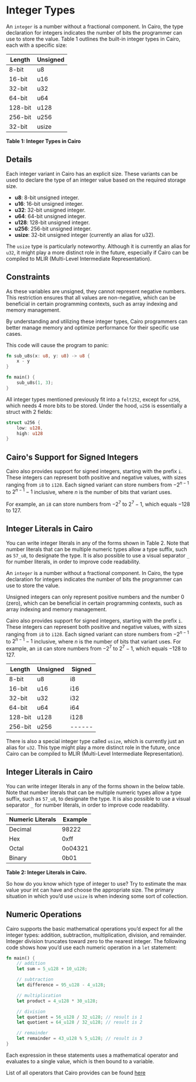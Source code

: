 # Integer Types

An `integer` is a number without a fractional component. In Cairo, the type declaration for integers indicates the number of bits the programmer can use to store the value. Table 1 outlines the built-in integer types in Cairo, each with a specific size:

| Length   | Unsigned |
|----------|----------|
| 8-bit    | u8       |
| 16-bit   | u16      |
| 32-bit   | u32      |
| 64-bit   | u64      |
| 128-bit  | u128     |
| 256-bit  | u256     |
| 32-bit   | usize    |

**Table 1: Integer Types in Cairo**

## Details

Each integer variant in Cairo has an explicit size. These variants can be used to declare the type of an integer value based on the required storage size.

- **u8**: 8-bit unsigned integer.
- **u16**: 16-bit unsigned integer.
- **u32**: 32-bit unsigned integer.
- **u64**: 64-bit unsigned integer.
- **u128**: 128-bit unsigned integer.
- **u256**: 256-bit unsigned integer.
- **usize**: 32-bit unsigned integer (currently an alias for u32).

The `usize` type is particularly noteworthy. Although it is currently an alias for `u32`, it might play a more distinct role in the future, especially if Cairo can be compiled to MLIR (Multi-Level Intermediate Representation).

## Constraints

As these variables are unsigned, they cannot represent negative numbers. This restriction ensures that all values are non-negative, which can be beneficial in certain programming contexts, such as array indexing and memory management.

By understanding and utilizing these integer types, Cairo programmers can better manage memory and optimize performance for their specific use cases.

This code will cause the program to panic:

```rust
fn sub_u8s(x: u8, y: u8) -> u8 {
    x - y
}

fn main() {
    sub_u8s(1, 3);
}
```
All integer types mentioned previously fit into a `felt252`, except for `u256`, which needs 4 more bits to be stored. Under the hood, `u256` is essentially a struct with 2 fields:

```rust
struct u256 {
    low: u128,
    high: u128
}
```

## Cairo's Support for Signed Integers

Cairo also provides support for signed integers, starting with the prefix `i`. These integers can represent both positive and negative values, with sizes ranging from `i8` to `i128`. Each signed variant can store numbers from $-2^{n-1}$ to $2^{n-1} - 1$ inclusive, where $n$ is the number of bits that variant uses. 

For example, an `i8` can store numbers from $-2^7$ to $2^7 - 1$, which equals $-128$ to $127$.

## Integer Literals in Cairo

You can write integer literals in any of the forms shown in Table 2. Note that number literals that can be multiple numeric types allow a type suffix, such as `57_u8`, to designate the type. It is also possible to use a visual separator `_` for number literals, in order to improve code readability.

An `integer` is a number without a fractional component. In Cairo, the type declaration for integers indicates the number of bits the programmer can use to store the value.

Unsigned integers can only represent positive numbers and the number 0 (zero), which can be beneficial in certain programming contexts, such as array indexing and memory management.

Cairo also provides support for signed integers, starting with the prefix `i`. These integers can represent both positive and negative values, with sizes ranging from `i8` to `i128`. Each signed variant can store numbers from $-2^{n-1}$ to $2^{n-1} - 1$ inclusive, where $n$ is the number of bits that variant uses.
For example, an `i8` can store numbers from $-2^7$ to $2^7 - 1$, which equals $-128$ to $127$.

| Length   | Unsigned | Signed |
|----------|----------|----------|
| 8-bit    | u8       | i8       |
| 16-bit   | u16      | i16      |
| 32-bit   | u32      | i32      |
| 64-bit   | u64      | i64      |
| 128-bit  | u128     | i128     |
| 256-bit  | u256     | ------   |

There is also a special integer type called `usize`, which is currently just an alias for `u32`. This type might play a more distinct role in the future, once Cairo can be compiled to MLIR (Multi-Level Intermediate Representation).

## Integer Literals in Cairo

You can write integer literals in any of the forms shown in the below table. Note that number literals that can be multiple numeric types allow a type suffix, such as `57_u8`, to designate the type. It is also possible to use a visual separator `_` for number literals, in order to improve code readability.

| Numeric Literals | Example |
| ---------------- | ------- |
| Decimal          | 98222   |
| Hex              | 0xff    |
| Octal            | 0o04321 |
| Binary           | 0b01    |

**Table 2: Integer Literals in Cairo.**

So how do you know which type of integer to use? Try to estimate the max value your int can have and choose the appropriate size. The primary situation in which you’d use `usize` is when indexing some sort of collection.

## Numeric Operations

Cairo supports the basic mathematical operations you’d expect for all the integer types: addition, subtraction, multiplication, division, and remainder. Integer division truncates toward zero to the nearest integer. The following code shows how you’d use each numeric operation in a `let` statement:

```rust
fn main() {
    // addition
    let sum = 5_u128 + 10_u128;

    // subtraction
    let difference = 95_u128 - 4_u128;

    // multiplication
    let product = 4_u128 * 30_u128;

    // division
    let quotient = 56_u128 / 32_u128; // result is 1
    let quotient = 64_u128 / 32_u128; // result is 2

    // remainder
    let remainder = 43_u128 % 5_u128; // result is 3
}
```

Each expression in these statements uses a mathematical operator and evaluates to a single value, which is then bound to a variable.

List of all operators that Cairo provides can be found [here](https://book.cairo-lang.org/appendix-02-operators-and-symbols.html#operators)
